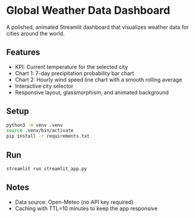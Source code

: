 # Global Weather Data Dashboard

A polished, animated Streamlit dashboard that visualizes weather data for cities around the world.

## Features

- KPI: Current temperature for the selected city
- Chart 1: 7-day precipitation probability bar chart
- Chart 2: Hourly wind speed line chart with a smooth rolling average
- Interactive city selector
- Responsive layout, glassmorphism, and animated background

## Setup

```bash
python3 -m venv .venv
source .venv/bin/activate
pip install -r requirements.txt
```

## Run

```bash
streamlit run streamlit_app.py
```

## Notes

- Data source: Open-Meteo (no API key required)
- Caching with TTL=10 minutes to keep the app responsive
